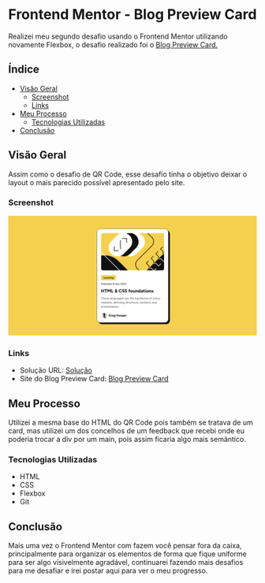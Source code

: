 # Frontend Mentor - Blog Preview Card

Realizei meu segundo desafio usando o Frontend Mentor utilizando novamente Flexbox, o desafio realizado foi o [Blog Preview Card.](https://www.frontendmentor.io/challenges/blog-preview-card-ckPaj01IcS)

## Índice

- [Visão Geral](#visão-geral)
  - [Screenshot](#screenshot)
  - [Links](#links)
- [Meu Processo](#meu-processo)
  - [Tecnologias Utilizadas](#tecnologias-utilizadas)
- [Conclusão](#conclusão)

## Visão Geral
Assim como o desafio de QR Code, esse desafio tinha o objetivo deixar o layout o mais parecido possível apresentado pelo site.


### Screenshot

![](src/images/preview-card-screenshot.png)

### Links

- Solução URL: [Solução](https://www.frontendmentor.io/solutions/blog-preview-card-com-flexbox-ao-FK3hGWS)
- Site do Blog Preview Card: [Blog Preview Card](https://msumii.github.io/desafio-blog-preview-card-frontend-mentor/)


## Meu Processo
Utilizei a mesma base do HTML do QR Code pois também se tratava de um card, mas utilizei um dos concelhos de um feedback que recebi onde eu poderia trocar a div por um main, pois assim ficaria algo mais semântico.

### Tecnologias Utilizadas

- HTML
- CSS
- Flexbox
- Git

## Conclusão
Mais uma vez o Frontend Mentor com fazem você pensar fora da caixa, principalmente para organizar os elementos de forma que fique uniforme para ser algo visivelmente agradável, continuarei fazendo mais desafios para me desafiar e irei postar aqui para ver o meu progresso.